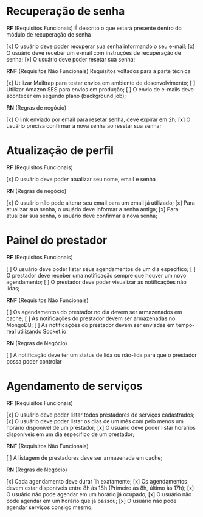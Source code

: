 # Recuperação de senha

**RF** (Requisitos Funcionais)
É descrito o que estará presente dentro do módulo de recuperação de senha

[x] O usuário deve poder recuperar sua senha informando o seu e-mail;
[x] O usuário deve receber um e-mail com instruções de recuperação de senha;
[x] O usuário deve poder resetar sua senha;

**RNF** (Requisitos Não Funcionais)
Requisitos voltados para a parte técnica

[x] Utilizar Mailtrap para testar envios em ambiente de desenvolvimento;
[ ] Utilizar Amazon SES para envios em produção;
[ ] O envio de e-mails deve acontecer em segundo plano (background job);

**RN** (Regras de negócio)

[x] O link enviado por email para resetar senha, deve expirar em 2h;
[x] O usuário precisa confirmar a nova senha ao resetar sua senha;


# Atualização de perfil

**RF** (Requisitos Funcionais)

[x] O usuário deve poder atualizar seu nome, email e senha


**RN** (Regras de negócio)

[x] O usuário não pode alterar seu email para um email já utilizado;
[x] Para atualizar sua senha, o usuário deve informar a senha antiga;
[x] Para atualizar sua senha, o usuário deve confirmar a nova senha;

# Painel do prestador

**RF** (Requisitos Funcionais)

[ ] O usuário deve poder listar seus agendamentos de um dia específico;
[ ] O prestador deve receber uma notificação sempre que houver um novo agendamento;
[ ] O prestador deve poder visualizar as notificações não lidas;

**RNF** (Requisitos Não Funcionais)

[ ] Os agendamentos do prestador no dia devem ser armazenados em cache;
[ ] As notificações do prestador devem ser armazenadas no MongoDB;
[ ] As notificações do prestador devem ser enviadas em tempo-real utilizando Socket.io

**RN** (Regras de Negócio)

[ ] A notificação deve ter um status de lida ou não-lida para que o prestador possa poder controlar

# Agendamento de serviços

**RF** (Requisitos Funcionais)

[x] O usuário deve poder listar todos prestadores de serviços cadastrados;
[x] O usuário deve poder listar os dias de um mês com pelo menos um horário disponível de um prestador;
[x] O usuário deve poder listar horarios disponíveis em um dia específico de um prestador;

**RNF** (Requisitos Não Funcionais)

[ ] A listagem de prestadores deve ser armazenada em cache;

**RN** (Regras de Negócio)

[x] Cada agendamento deve durar 1h exatamente;
[x] Os agendamentos devem estar disponíveis entre 8h às 18h (Primeiro às 8h, último às 17h);
[x] O usuário não pode agendar em um horário já ocupado;
[x] O usuário não pode agendar em um horário que já passou;
[x] O usuário não pode agendar serviços consigo mesmo;
